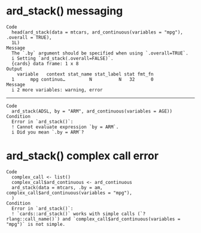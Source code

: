 # ard_stack() messaging

    Code
      head(ard_stack(data = mtcars, ard_continuous(variables = "mpg"), .overall = TRUE),
      1L)
    Message
      The `.by` argument should be specified when using `.overall=TRUE`.
      i Setting `ard_stack(.overall=FALSE)`.
      {cards} data frame: 1 x 8
    Output
        variable   context stat_name stat_label stat fmt_fn
      1      mpg continuo…         N          N   32      0
    Message
      i 2 more variables: warning, error

---

    Code
      ard_stack(ADSL, by = "ARM", ard_continuous(variables = AGE))
    Condition
      Error in `ard_stack()`:
      ! Cannot evaluate expression `by = ARM`.
      i Did you mean `.by = ARM`?

# ard_stack() complex call error

    Code
      complex_call <- list()
      complex_call$ard_continuous <- ard_continuous
      ard_stack(data = mtcars, .by = am, complex_call$ard_continuous(variables = "mpg"),
      )
    Condition
      Error in `ard_stack()`:
      ! `cards::ard_stack()` works with simple calls (`?rlang::call_name()`) and `complex_call$ard_continuous(variables = "mpg")` is not simple.

